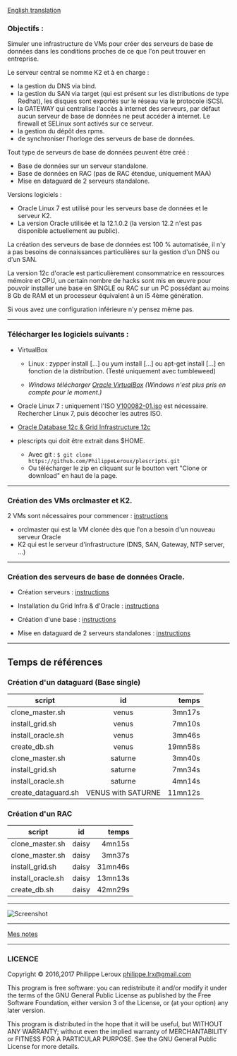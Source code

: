 [English translation](https://github.com/PhilippeLeroux/plescripts/wiki/english)

### Objectifs :
Simuler une infrastructure de VMs pour créer des serveurs de base de données
dans les conditions proches de ce que l'on peut trouver en entreprise.

Le serveur central se nomme K2 et à en charge :
- la gestion du DNS via bind.
- la gestion du SAN via target (qui est présent sur les distributions de type Redhat),
les disques sont exportés sur le réseau via le protocole iSCSI.
- la GATEWAY qui centralise l'accès à internet des serveurs, par défaut aucun
serveur de base de données ne peut accéder à internet. Le firewall et SELinux sont
activés sur ce serveur.
- la gestion du dépôt des rpms.
- de synchroniser l'horloge des serveurs de base de données.

Tout type de serveurs de base de données peuvent être créé :
- Base de données sur un serveur standalone.
- Base de données en RAC (pas de RAC étendue, uniquement MAA)
- Mise en dataguard de 2 serveurs standalone.

Versions logiciels :
- Oracle Linux 7 est utilisé pour les serveurs base de données et le serveur K2.
- La version Oracle utilisée et la 12.1.0.2 (la version 12.2 n'est pas disponible
actuellement au public).

La création des serveurs de base de données est 100 % automatisée, il n'y a pas
besoins de connaissances particulières sur la gestion d'un DNS ou d'un SAN.

La version 12c d'oracle est particulièrement consommatrice en ressources mémoire
et CPU, un certain nombre de hacks sont mis en œuvre pour pouvoir installer
une base en SINGLE ou RAC sur un PC possédant au moins 8 Gb de RAM et un processeur
équivalent à un i5 4ème génération.

Si vous avez une configuration inférieure n'y pensez même pas.

--------------------------------------------------------------------------------

### Télécharger les logiciels suivants :

* VirtualBox
  * Linux : zypper install [...] ou yum install [...] ou apt-get install [...] en fonction de la distribution.
	(Testé uniquement avec tumbleweed)

  * _Windows télécharger [Oracle VirtualBox](https://www.virtualbox.org/wiki/Downloads) (Windows n'est plus pris en compte pour le moment.)_

* Oracle Linux 7 : uniquement l'ISO [V100082-01.iso](https://edelivery.oracle.com/osdc/faces/SearchSoftware) est nécessaire. Rechercher Linux 7, puis décocher les autres ISO.

* [Oracle Database 12c & Grid Infrastructure 12c](http://www.oracle.com/technetwork/database/enterprise-edition/downloads/database12c-linux-download-2240591.html)

* plescripts qui doit être extrait dans $HOME.
	* Avec git : `$ git clone https://github.com/PhilippeLeroux/plescripts.git`
	* Ou télécharger le zip en cliquant sur le boutton vert "Clone or download" en haut de la page.

--------------------------------------------------------------------------------

### Création des VMs orclmaster et K2.
2 VMs sont nécessaires pour commencer : [instructions](https://github.com/PhilippeLeroux/plescripts/wiki/Création-des-VMs-orclmaster-et-K2)
 - orclmaster qui est la VM clonée dès que l'on a besoin d'un nouveau serveur Oracle
 - K2 qui est le serveur d'infrastructure (DNS, SAN, Gateway, NTP server, ...)

--------------------------------------------------------------------------------

### Création des serveurs de base de données Oracle.

* Création serveurs : [instructions](https://github.com/PhilippeLeroux/plescripts/wiki/Create-servers)

* Installation du Grid Infra & d'Oracle : [instructions](https://github.com/PhilippeLeroux/plescripts/wiki/Installation-:-Grid-infra-&-Oracle)

* Création d'une base : [instructions](https://github.com/PhilippeLeroux/plescripts/tree/master/db/README.md)

* Mise en dataguard de 2 serveurs standalones : [instructions](https://github.com/PhilippeLeroux/plescripts/wiki/Create-dataguard)

--------------------------------------------------------------------------------

##	Temps de références
### Création d'un dataguard (Base single)

script				|	id					|	temps
--------------------|:---------------------:|-------------:
clone_master.sh		|	venus				|	   3mn17s
install_grid.sh		|	venus				|	   7mn10s
install_oracle.sh	|	venus				|	   3mn46s
create_db.sh		|	venus				|	 19mn58s
clone_master.sh		|	saturne				|	   3mn40s
install_grid.sh		|	saturne				|	   7mn34s
install_oracle.sh	|	saturne				|	   4mn14s
create_dataguard.sh	|	VENUS with SATURNE	|	  11mn12s

###	Création d'un RAC

script				|	id					|	temps
--------------------|:---------------------:|-------------:
clone_master.sh		|	daisy				|	4mn15s
clone_master.sh		|	daisy				|	3mn37s
install_grid.sh		|	daisy				|	31mn46s
install_oracle.sh	|	daisy				|	13mn13s
create_db.sh		|	daisy				|	42mn29s

--------------------------------------------------------------------------------

![Screenshot](https://github.com/PhilippeLeroux/plescripts/wiki/virtualbox_manager.png)

--------------------------------------------------------------------------------

[Mes notes](https://github.com/PhilippeLeroux/plescripts/wiki)

--------------------------------------------------------------------------------

### LICENCE

Copyright © 2016,2017 Philippe Leroux <philippe.lrx@gmail.com>

This program is free software: you can redistribute it and/or modify
it under the terms of the GNU General Public License as published by
the Free Software Foundation, either version 3 of the License, or
(at your option) any later version.

This program is distributed in the hope that it will be useful,
but WITHOUT ANY WARRANTY; without even the implied warranty of
MERCHANTABILITY or FITNESS FOR A PARTICULAR PURPOSE.  See the
GNU General Public License for more details.
